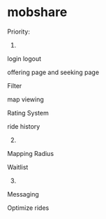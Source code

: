 # mobshare

Priority:

1)

login logout

offering page and seeking page

Filter

map viewing

Rating System

ride history

2)

Mapping Radius

Waitlist

3)

Messaging

Optimize rides
